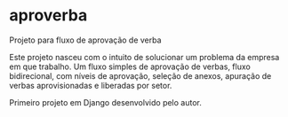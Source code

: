 # aproverba
Projeto para fluxo de aprovação de verba

Este projeto nasceu com o intuito de solucionar um problema da empresa em que trabalho. Um fluxo simples de aprovação de verbas, fluxo bidirecional, com níveis 
de aprovação,  seleção de anexos, apuração de verbas aprovisionadas e liberadas por setor.

Primeiro projeto em Django desenvolvido pelo autor.
